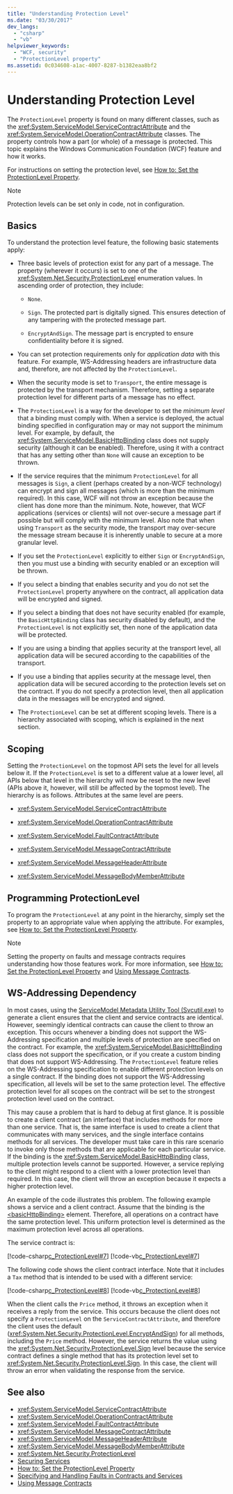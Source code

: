 ```yaml
---
title: "Understanding Protection Level"
ms.date: "03/30/2017"
dev_langs:
  - "csharp"
  - "vb"
helpviewer_keywords:
  - "WCF, security"
  - "ProtectionLevel property"
ms.assetid: 0c034608-a1ac-4007-8287-b1382eaa8bf2
---
```

# Understanding Protection Level

The `ProtectionLevel` property is found on many different classes, such as the <xref:System.ServiceModel.ServiceContractAttribute> and the <xref:System.ServiceModel.OperationContractAttribute> classes. The property controls how a part (or whole) of a message is protected. This topic explains the Windows Communication Foundation (WCF) feature and how it works.

For instructions on setting the protection level, see [How to: Set the ProtectionLevel Property](how-to-set-the-protectionlevel-property.md).

> [!NOTE]
> Protection levels can be set only in code, not in configuration.

## Basics

To understand the protection level feature, the following basic statements apply:

- Three basic levels of protection exist for any part of a message. The property (wherever it occurs) is set to one of the <xref:System.Net.Security.ProtectionLevel> enumeration values. In ascending order of protection, they include:

  - `None`.

  - `Sign`. The protected part is digitally signed. This ensures detection of any tampering with the protected message part.

  - `EncryptAndSign`. The message part is encrypted to ensure confidentiality before it is signed.

- You can set protection requirements only for *application data* with this feature. For example, WS-Addressing headers are infrastructure data and, therefore, are not affected by the `ProtectionLevel`.

- When the security mode is set to `Transport`, the entire message is protected by the transport mechanism. Therefore, setting a separate protection level for different parts of a message has no effect.

- The `ProtectionLevel` is a way for the developer to set the *minimum level* that a binding must comply with. When a service is deployed, the actual binding specified in configuration may or may not support the minimum level. For example, by default, the <xref:System.ServiceModel.BasicHttpBinding> class does not supply security (although it can be enabled). Therefore, using it with a contract that has any setting other than `None` will cause an exception to be thrown.

- If the service requires that the minimum `ProtectionLevel` for all messages is `Sign`, a client (perhaps created by a non-WCF technology) can encrypt and sign all messages (which is more than the minimum required). In this case, WCF will not throw an exception because the client has done more than the minimum. Note, however, that WCF applications (services or clients) will not over-secure a message part if possible but will comply with the minimum level. Also note that when using `Transport` as the security mode, the transport may over-secure the message stream because it is inherently unable to secure at a more granular level.

- If you set the `ProtectionLevel` explicitly to either `Sign` or `EncryptAndSign`, then you must use a binding with security enabled or an exception will be thrown.

- If you select a binding that enables security and you do not set the `ProtectionLevel` property anywhere on the contract, all application data will be encrypted and signed.

- If you select a binding that does not have security enabled (for example, the `BasicHttpBinding` class has security disabled by default), and the `ProtectionLevel` is not explicitly set, then none of the application data will be protected.

- If you are using a binding that applies security at the transport level, all application data will be secured according to the capabilities of the transport.

- If you use a binding that applies security at the message level, then application data will be secured according to the protection levels set on the contract. If you do not specify a protection level, then all application data in the messages will be encrypted and signed.

- The `ProtectionLevel` can be set at different scoping levels. There is a hierarchy associated with scoping, which is explained in the next section.

## Scoping

Setting the `ProtectionLevel` on the topmost API sets the level for all levels below it. If the `ProtectionLevel` is set to a different value at a lower level, all APIs below that level in the hierarchy will now be reset to the new level (APIs above it, however, will still be affected by the topmost level). The hierarchy is as follows. Attributes at the same level are peers.

- <xref:System.ServiceModel.ServiceContractAttribute>

- <xref:System.ServiceModel.OperationContractAttribute>

- <xref:System.ServiceModel.FaultContractAttribute>

- <xref:System.ServiceModel.MessageContractAttribute>

- <xref:System.ServiceModel.MessageHeaderAttribute>

- <xref:System.ServiceModel.MessageBodyMemberAttribute>

## Programming ProtectionLevel

To program the `ProtectionLevel` at any point in the hierarchy, simply set the property to an appropriate value when applying the attribute. For examples, see [How to: Set the ProtectionLevel Property](how-to-set-the-protectionlevel-property.md).

> [!NOTE]
> Setting the property on faults and message contracts requires understanding how those features work. For more information, see [How to: Set the ProtectionLevel Property](how-to-set-the-protectionlevel-property.md) and [Using Message Contracts](./feature-details/using-message-contracts.md).

## WS-Addressing Dependency

In most cases, using the [ServiceModel Metadata Utility Tool (Svcutil.exe)](servicemodel-metadata-utility-tool-svcutil-exe.md) to generate a client ensures that the client and service contracts are identical. However, seemingly identical contracts can cause the client to throw an exception. This occurs whenever a binding does not support the WS-Addressing specification and multiple levels of protection are specified on the contract. For example, the <xref:System.ServiceModel.BasicHttpBinding> class does not support the specification, or if you create a custom binding that does not support WS-Addressing. The `ProtectionLevel` feature relies on the WS-Addressing specification to enable different protection levels on a single contract. If the binding does not support the WS-Addressing specification, all levels will be set to the same protection level. The effective protection level for all scopes on the contract will be set to the strongest protection level used on the contract.

This may cause a problem that is hard to debug at first glance. It is possible to create a client contract (an interface) that includes methods for more than one service. That is, the same interface is used to create a client that communicates with many services, and the single interface contains methods for all services. The developer must take care in this rare scenario to invoke only those methods that are applicable for each particular service. If the binding is the <xref:System.ServiceModel.BasicHttpBinding> class, multiple protection levels cannot be supported. However, a service replying to the client might respond to a client with a lower protection level than required. In this case, the client will throw an exception because it expects a higher protection level.

An example of the code illustrates this problem. The following example shows a service and a client contract. Assume that the binding is the [\<basicHttpBinding>](../configure-apps/file-schema/wcf/basichttpbinding.md) element. Therefore, all operations on a contract have the same protection level. This uniform protection level is determined as the maximum protection level across all operations.

The service contract is:

[!code-csharp[c_ProtectionLevel#7](../../../samples/snippets/csharp/VS_Snippets_CFX/c_protectionlevel/cs/source.cs#7)]
[!code-vb[c_ProtectionLevel#7](../../../samples/snippets/visualbasic/VS_Snippets_CFX/c_protectionlevel/vb/source.vb#7)]

The following code shows the client contract interface. Note that it includes a `Tax` method that is intended to be used with a different service:

[!code-csharp[c_ProtectionLevel#8](../../../samples/snippets/csharp/VS_Snippets_CFX/c_protectionlevel/cs/source.cs#8)]
[!code-vb[c_ProtectionLevel#8](../../../samples/snippets/visualbasic/VS_Snippets_CFX/c_protectionlevel/vb/source.vb#8)]

When the client calls the `Price` method, it throws an exception when it receives a reply from the service. This occurs because the client does not specify a `ProtectionLevel` on the `ServiceContractAttribute`, and therefore the client uses the default (<xref:System.Net.Security.ProtectionLevel.EncryptAndSign>) for all methods, including the `Price` method. However, the service returns the value using the <xref:System.Net.Security.ProtectionLevel.Sign> level because the service contract defines a single method that has its protection level set to <xref:System.Net.Security.ProtectionLevel.Sign>. In this case, the client will throw an error when validating the response from the service.

## See also

- <xref:System.ServiceModel.ServiceContractAttribute>
- <xref:System.ServiceModel.OperationContractAttribute>
- <xref:System.ServiceModel.FaultContractAttribute>
- <xref:System.ServiceModel.MessageContractAttribute>
- <xref:System.ServiceModel.MessageHeaderAttribute>
- <xref:System.ServiceModel.MessageBodyMemberAttribute>
- <xref:System.Net.Security.ProtectionLevel>
- [Securing Services](securing-services.md)
- [How to: Set the ProtectionLevel Property](how-to-set-the-protectionlevel-property.md)
- [Specifying and Handling Faults in Contracts and Services](specifying-and-handling-faults-in-contracts-and-services.md)
- [Using Message Contracts](./feature-details/using-message-contracts.md)
